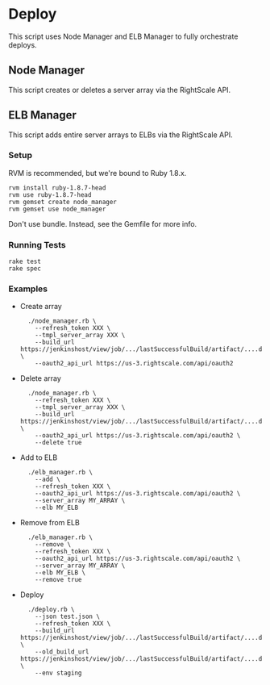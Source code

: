 # Deploy
This script uses Node Manager and ELB Manager to fully orchestrate deploys.

## Node Manager
This script creates or deletes a server array via the RightScale API.

## ELB Manager
This script adds entire server arrays to ELBs via the RightScale API.

### Setup
RVM is recommended, but we're bound to Ruby 1.8.x.

    rvm install ruby-1.8.7-head
    rvm use ruby-1.8.7-head
    rvm gemset create node_manager
    rvm gemset use node_manager

Don't use bundle.  Instead, see the Gemfile for more info.

### Running Tests

    rake test
    rake spec

### Examples

* Create array

        ./node_manager.rb \
          --refresh_token XXX \
          --tmpl_server_array XXX \
          --build_url https://jenkinshost/view/job/.../lastSuccessfulBuild/artifact/....dsc \
          --oauth2_api_url https://us-3.rightscale.com/api/oauth2

* Delete array

        ./node_manager.rb \
          --refresh_token XXX \
          --tmpl_server_array XXX \
          --build_url https://jenkinshost/view/job/.../lastSuccessfulBuild/artifact/....dsc \
          --oauth2_api_url https://us-3.rightscale.com/api/oauth2 \
          --delete true

* Add to ELB

        ./elb_manager.rb \
          --add \
          --refresh_token XXX \
          --oauth2_api_url https://us-3.rightscale.com/api/oauth2 \
          --server_array MY_ARRAY \
          --elb MY_ELB

* Remove from ELB

        ./elb_manager.rb \
          --remove \
          --refresh_token XXX \
          --oauth2_api_url https://us-3.rightscale.com/api/oauth2 \
          --server_array MY_ARRAY \
          --elb MY_ELB \
          --remove true

* Deploy

        ./deploy.rb \
          --json test.json \
          --refresh_token XXX \
          --build_url https://jenkinshost/view/job/.../lastSuccessfulBuild/artifact/....dsc \
          --old_build_url https://jenkinshost/view/job/.../lastSuccessfulBuild/artifact/....dsc \
          --env staging
